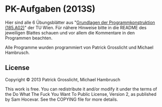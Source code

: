 PK-Aufgaben (2013S)
===================

Hier sind alle 6 Übungsblätter aus "[Grundlagen der Programmkonstruktion (185.A02)][1]" der TU Wien.
Für nähere Hinweise bitte in die README des jeweiligen Blattes schauen und vor allem die Kommentare in den Programmen beachten.

Alle Programme wurden programmiert von Patrick Grosslicht und Michael Hambrusch.

License
-------
Copyright © 2013 Patrick Grosslicht, Michael Hambrusch

This work is free. You can redistribute it and/or modify it under the terms of the Do What The Fuck You Want To Public License, Version 2, as published by Sam Hocevar. See the COPYING file for more details.

[1]: http://www.complang.tuwien.ac.at/karl/pk
